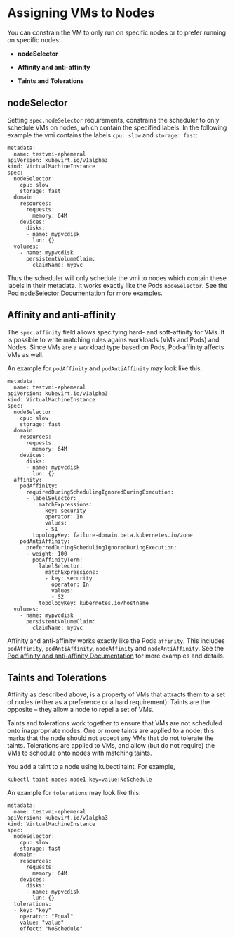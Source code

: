 Assigning VMs to Nodes
======================

You can constrain the VM to only run on specific nodes or to prefer
running on specific nodes:

-   **nodeSelector**

-   **Affinity and anti-affinity**

-   **Taints and Tolerations**

nodeSelector
------------

Setting `spec.nodeSelector` requirements, constrains the scheduler to
only schedule VMs on nodes, which contain the specified labels. In the
following example the vmi contains the labels `cpu: slow` and
`storage: fast`:

    metadata:
      name: testvmi-ephemeral
    apiVersion: kubevirt.io/v1alpha3
    kind: VirtualMachineInstance
    spec:
      nodeSelector:
        cpu: slow
        storage: fast
      domain:
        resources:
          requests:
            memory: 64M
        devices:
          disks:
          - name: mypvcdisk
            lun: {}
      volumes:
        - name: mypvcdisk
          persistentVolumeClaim:
            claimName: mypvc

Thus the scheduler will only schedule the vmi to nodes which contain
these labels in their metadata. It works exactly like the Pods
`nodeSelector`. See the [Pod nodeSelector
Documentation](https://kubernetes.io/docs/concepts/configuration/assign-pod-node/#nodeselector)
for more examples.

Affinity and anti-affinity
--------------------------

The `spec.affinity` field allows specifying hard- and soft-affinity for
VMs. It is possible to write matching rules agains workloads (VMs and
Pods) and Nodes. Since VMs are a workload type based on Pods,
Pod-affinity affects VMs as well.

An example for `podAffinity` and `podAntiAffinity` may look like this:

    metadata:
      name: testvmi-ephemeral
    apiVersion: kubevirt.io/v1alpha3
    kind: VirtualMachineInstance
    spec:
      nodeSelector:
        cpu: slow
        storage: fast
      domain:
        resources:
          requests:
            memory: 64M
        devices:
          disks:
          - name: mypvcdisk
            lun: {}
      affinity:
        podAffinity:
          requiredDuringSchedulingIgnoredDuringExecution:
          - labelSelector:
              matchExpressions:
              - key: security
                operator: In
                values:
                - S1
            topologyKey: failure-domain.beta.kubernetes.io/zone
        podAntiAffinity:
          preferredDuringSchedulingIgnoredDuringExecution:
          - weight: 100
            podAffinityTerm:
              labelSelector:
                matchExpressions:
                - key: security
                  operator: In
                  values:
                  - S2
              topologyKey: kubernetes.io/hostname
      volumes:
        - name: mypvcdisk
          persistentVolumeClaim:
            claimName: mypvc

Affinity and anti-affinity works exactly like the Pods `affinity`. This
includes `podAffinity`, `podAntiAffinity`, `nodeAffinity` and
`nodeAntiAffinity`. See the [Pod affinity and anti-affinity
Documentation](https://kubernetes.io/docs/concepts/configuration/assign-pod-node/#affinity-and-anti-affinity)
for more examples and details.

Taints and Tolerations
----------------------

Affinity as described above, is a property of VMs that attracts them to
a set of nodes (either as a preference or a hard requirement). Taints
are the opposite – they allow a node to repel a set of VMs.

Taints and tolerations work together to ensure that VMs are not
scheduled onto inappropriate nodes. One or more taints are applied to a
node; this marks that the node should not accept any VMs that do not
tolerate the taints. Tolerations are applied to VMs, and allow (but do
not require) the VMs to schedule onto nodes with matching taints.

You add a taint to a node using kubectl taint. For example,

    kubectl taint nodes node1 key=value:NoSchedule

An example for `tolerations` may look like this:

    metadata:
      name: testvmi-ephemeral
    apiVersion: kubevirt.io/v1alpha3
    kind: VirtualMachineInstance
    spec:
      nodeSelector:
        cpu: slow
        storage: fast
      domain:
        resources:
          requests:
            memory: 64M
        devices:
          disks:
          - name: mypvcdisk
            lun: {}
      tolerations:
      - key: "key"
        operator: "Equal"
        value: "value"
        effect: "NoSchedule"
